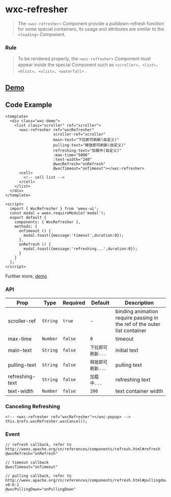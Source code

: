 # wxc-refresher

 > The `<wxc-refresher>` Component provide a pulldown-refresh function for some special containers, its usage and attributes are similar to the `<loading>` Component.

### Rule

> To be rendered properly, the `<wxc-refresher>` Component must appear inside the special Component such as `<scroller>`、`<list>`、`<hlist>`、`<vlist>`、`<waterfall>` .

## [Demo](https://h5.m.taobao.com/trip/wx-detection-demo/refresher/index.html?_wx_tpl=https%3A%2F%2Fh5.m.taobao.com%2Ftrip%2Fwx-detection-demo%2Frefresher%2Findex.weex.js)


## Code Example

```vue
<template>
  <div class="wxc-demo">
    <list class="scroller" ref="scroller">
      <wxc-refresher ref="wxcRefresher"
                     scroller-ref="scroller"
                     main-text="下拉即可刷新(自定义)"
                     pulling-text="释放即可刷新(自定义)"
                     refreshing-text="加载中(自定义)"
                     :max-time="5000"
                     :text-width="240"
                     @wxcRefresh="onRefresh"
                     @wxcTimeout="onTimeout"></wxc-refresher>
      <cell>
        <!-- cell list -->
      </cell>
    </list>
  </div>
</template>

<script>
  import { WxcRefresher } from 'weex-ui';
  const modal = weex.requireModule('modal');
  export default {
    components: { WxcRefresher },
    methods: {
      onTimeout () {
        modal.toast({message:'timeout',duration:0});
      },
      onRefresh () {
        modal.toast({message:'refreshing...',duration:0});
      }
    }
  };
</script>
```

Further more, [demo](https://github.com/alibaba/weex-ui/blob/master/example/refresher/index.vue)

### API

| Prop | Type | Required | Default | Description |
|-------------|------------|--------|-----|-----|
| scroller-ref | `String` |`true`| - | binding animation require passing in the ref of the outer list container |
| max-time | `Number` |`false`|`0` | timeout |
| main-text | `String` |`false`|`下拉即可刷新...` | initial text |
| pulling-text | `String` |`false`|`释放即可刷新...` | pulling text |
| refreshing-text | `String` |`false`|`加载中...` | refreshing text |
| text-width | `Number` |`false`|`200` | text container width |

### Canceling Refreshing

```
<!-- <wxc-refresher ref="wxcRefresher"></wxc-popup> -->
this.$refs.wxcRefresher.wxcCancel();
```

### Event


```
// refresh callback, refer to http://weex.apache.org/cn/references/components/refresh.html#refresh
@wxcRefresh="onRefresh"
```

```
// timeout callback
@wxcTimeout="onTimeout"
```

```
// pulling callback, refer to http://weex.apache.org/cn/references/components/refresh.html#pullingdown-v0-6-1
@wxcPullingDown="onPullingDown"
```
